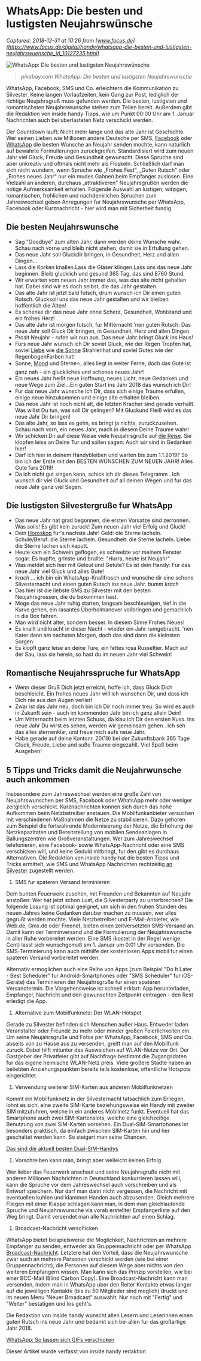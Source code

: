 # WhatsApp: Die besten und lustigsten Neujahrswünsche

_Captured: 2018-12-31 at 10:26 from [www.focus.de](https://www.focus.de/digital/handy/whatsapp-die-besten-und-lustigsten-neujahrswuensche_id_10127235.html)_

![WhatsApp: Die besten und lustigsten Neujahrswünsche](https://p5.focus.de/img/handy/origs10127234/2817836507-w630-h380-o-q75-p5/compressed-4e06e672-5712-49bc-8c42-f6e6df23ec36frohes-neues-n-910x550.jpg)

> _pixabay.com WhatsApp: Die besten und lustigsten Neujahrswunsche_

WhatsApp, Facebook, SMS und Co. erleichtern die Kommunikation zu Silvester. Keine langen Vorlaufzeiten, kein Gang zur Post, lediglich der richtige Neujahrsgruß muss gefunden werden. Die besten, lustigsten und romantischsten Neujahrswunsche stehen zum Teilen bereit. Außerdem gibt die Redaktion von inside handy Tipps, wie um Punkt 00:00 Uhr am 1. Januar Nachrichten auch bei uberlasteten Netz verschickt werden.

Der Countdown lauft: Nicht mehr lange und das alte Jahr ist Geschichte. Wer seinen Lieben wie Millionen andere Deutsche per SMS, [Facebook](https://www.focus.de/thema/facebook/) oder [WhatsApp](https://www.focus.de/thema/whatsapp/) die besten Wunsche an Neujahr senden mochte, kann naturlich auf bewahrte Formulierungen zuruckgreifen. Standardisiert wird zum neuen Jahr viel Gluck, Freude und Gesundheit gewunscht. Diese Spruche sind aber unkreativ und oftmals nicht mehr als Floskeln. Schließlich darf man sich nicht wundern, wenn Spruche wie „Frohes Fest", „Guten Rutsch" oder „Frohes neues Jahr" nur ein mudes Gahnen beim Empfanger auslosen. Eine Vielzahl an anderen, durchaus „attraktiveren" Neujahrsgrußen werden die notige Aufmerksamkeit erhalten. Folgende Auswahl an lustigen, witzigen, romantischen, frohlichen und nachdenklichen Spruchen zum Jahreswechsel geben Anregungen fur Neujahrswunsche per WhatsApp, Facebook oder Kurznachricht - hier wird man mit Sicherheit fundig.

## Die besten Neujahrswunsche

  * Sag "Goodbye" zum alten Jahr, dann werden deine Wunsche wahr. Schau nach vorne und bleib nicht stehen, damit sie in Erfullung gehen. 
  * Das neue Jahr soll Gluckdir bringen, in Gesundheit, Herz und allen Dingen…
  * Lass die Korken knallen.Lass die Glaser klingen.Lass uns das neue Jahr beginnen. Bleib glucklich und gesund 365 Tag, das sind 8760 Stund.
  * Wir erwarten vom neuen Jahr immer das, was das alte nicht gehalten hat. Dabei sind wir es doch selbst, die das Jahr gestalten.
  * Das alte Jahr ist jetzt bald futsch, drum wunsch ich Dir einen guten Rutsch. Glucksoll uns das neue Jahr gestalten und wir bleiben hoffentlich die Alten!
  * Es schenke dir das neue Jahr ohne Scherz, Gesundheit, Wohlstand und ein frohes Herz!
  * Das alte Jahr ist morgen futsch, fur Mitternacht 'nen guten Rutsch. Das neue Jahr soll Gluck Dir bringen, in Gesundheit, Herz und allen Dingen.
  * Prosit Neujahr - rufen wir nun aus. Das neue Jahr bringt Gluck ins Haus!
  * Furs neue Jahr wunsch ich Dir soviel Gluck, wie der Regen Tropfen hat, soviel [Liebe](https://www.focus.de/thema/liebe/) wie [die Sonne](https://www.focus.de/thema/sonne/) Strahlenhat und soviel Gutes wie der RegenbogenFarben hat!
  * Sonne, [Mond](https://www.focus.de/thema/mond/) und Sterne⭐, alles liegt in weiter Ferne, doch das Gute ist ganz nah - ein gluckliches und schones neues Jahr! 
  * Ein neues Jahr heißt neue Hoffnung, neues Licht, neue Gedanken und neue Wege zum Ziel…Ein guten Start ins Jahr 2018 das wunsch ich Dir!
  * Fur das neue Jahr wunsche ich Dir, dass sich einige Traume erfullen, einige neue hinzukommen und einige alte erhalten bleiben.
  * Das neue Jahr ist noch nicht alt, die letzten Kracher sind gerade verhallt. Was willst Du tun, was soll Dir gelingen? Mit Gluckund Fleiß wird es das neue Jahr Dir bringen!
  * Das alte Jahr, so lass es gehn, es bringt ja nichts, zuruckzusehen. Schau nach vorn, ein neues Jahr, mach in diesem Deine Traume wahr!
  * Wir schicken Dir auf diese Weise viele Neujahrsgruße auf [die Reise](https://www.focus.de/thema/reisen/). Sie klopfen leise an Deine Tur und sollen sagen: Auch wir sind in Gedanken hier!
  * Darf ich hier in deinem Handybleiben und warten bis zum 1.1.2019? So bin ich der Erste mit den BESTEN WÜNSCHEN ZUM NEUEN JAHR! Alles Gute furs 2019!
  * Da ich nicht gut singen kann, schick ich dir dieses Telegramm . Ich wunsch dir viel Gluck und Gesundheit auf all deinen Wegen und fur das neue Jahr ganz viel Segen.

## Die lustigsten Silvestergruße fur WhatsApp

  * Das neue Jahr hat grad begonnen, die ersten Vorsatze sind zerronnen. Was solls! Es gibt kein zuruck! Zum neuen Jahr viel Erfolg und Gluck!
  * Dein [Horoskop](https://www.focus.de/thema/horoskop/) fur's nachste Jahr! Geld: die Sterne lacheln. Schule/Beruf: die Sterne lacheln. Gesundheit: die Sterne lacheln. Liebe: die Sterne lachen sich kaputt.
  * Heute kam ein Schwein geflogen, es schwebte vor meinem Fenster sogar. Es hupfte, grinste und brullte: "Hurra, heute ist Neujahr".
  * Was meldet sich hier mit Geleut und Getute? Es ist dein Handy: Fur das neue Jahr viel Gluck und alles Gute!
  * *krach* ... ich bin ein WhatsApp-Knallfrosch und wunsche dir eine schone Silvesternacht und einen guten Rutsch ins neue Jahr. *bumm* *krach*
  * Das hier ist die liebste SMS zu Silvester mit den besten Neujahrsgrussen, die du bekommen hast.
  * Moge das neue Jahr ruhig starten, langsam beschleunigen, tief in die Kurve gehen, ein rasantes Überholmanover vollbringen und gemachlich in die Box fahren. 
  * Man wird nicht alter, sondern besser. In diesem Sinne Frohes Neues!
  * Es knallt und kracht in dieser Nacht - wieder ein Jahr rumgebracht. 'nen Kater dann am nachsten Morgen, doch das sind dann die kleinsten Sorgen.
  * Es klopft ganz leise an deine Ture, ein fettes rosa Russeltier. Mach auf der Sau, lass sie herein, so hast du im neuen Jahr viel Schwein!

## Romantische Neujahrsspruche fur WhatsApp

  * Wenn dieser Gruß Dich jetzt erreicht, hoffe ich, dass Gluck Dich beschleicht. Ein frohes neues Jahr will ich wunschen Dir, und dass ich Dich nie aus den Augen verlier!
  * Zwar ist das Jahr neu, doch bin ich Dir noch immer treu. So wird es auch in Zukunft sein - auch im kommenden Jahr bin ich ganz allein Dein!
  * Um Mitternacht beim letzten Schuss, da klau ich Dir den ersten Kuss. Ins neue Jahr Du wirst es sehen, werden wir gemeinsam gehen . Ich seh das alles sternenklar, und freue mich aufs neue Jahr.
  * Habe gerade auf deine Kontonr. 20(19) bei der Zukunftsbank 365 Tage Gluck, Freude, Liebe und suße Traume eingezahlt. Viel Spaß beim Ausgeben!

## 5 Tipps und Tricks damit die Neujahrwunsche auch ankommen

Insbesondere zum Jahreswechsel werden eine große Zahl von Neujahrswunschen per SMS, Facebook oder WhatsApp mehr oder weniger zeitgleich verschickt. Kurznachrichten konnen sich durch das hohe Aufkommen beim Netzbetreiber anstauen. Die Mobilfunkanbieter versuchen mit verschiedenen Maßnahmen die Netze zu stabilisieren. Dazu gehoren zum Beispiel die fortwahrende Modernisierung der Netze, die Erhohung der Netzkapazitaten und Bereitstellung von mobilen Sendeanlagen in Ballungszentren wie Großveranstaltungen. Wer zum Jahreswechsel telefonieren, eine Facebook- sowie WhatsApp-Nachricht oder eine SMS verschicken will, und keine Geduld mitbringt, fur den gibt es durchaus Alternativen. Die Redaktion von inside handy hat die besten Tipps und Tricks ermittelt, wie SMS und WhatsApp Nachrichten rechtzeitig [an Silvester](https://www.focus.de/thema/silvester/) zugestellt werden.

  1. SMS fur spateren Versand terminieren 

Dem bunten Feuerwerk zusehen, mit Freunden und Bekannten auf Neujahr anstoßen: Wer hat jetzt schon Lust, die Silvesterparty zu unterbrechen? Die folgende Losung ist optimal geeignet, um sich in den fruhen Stunden des neuen Jahres keine Gedanken daruber machen zu mussen, wer alles gegrußt werden mochte. Viele Netzbetreiber und E-Mail-Anbieter, wie Web.de, Gmx.de oder Freenet, bieten einen zeitversetzten SMS-Versand an. Damit kann der Terminversand und die Formulierung der Neujahrswunsche in aller Ruhe vorbereitet werden. Eine SMS (kostet in der Regel wenige Cent) lasst sich wunschgemaß am 1. Januar um 0:01 Uhr versenden. Die SMS-Terminierung kann auch mithilfe der kostenlosen Apps mobil fur einen spateren Versand vorbereitet werden.

Alternativ ermoglichen auch eine Reihe von Apps (zum Beispiel "Do It Later - Best Scheduler" fur Android-Smartphones oder "SMS Scheduler" fur iOS-Gerate) das Terminieren der Neujahrsgruße fur einen spateren Versandtermin. Die Vorgehensweise ist schnell erklart: App herunterladen, Empfanger, Nachricht und den gewunschten Zeitpunkt eintragen - den Rest erledigt die App.

  1. Alternative zum Mobilfunknetz: Der WLAN-Hotspot 

Gerade zu Silvester befinden sich Menschen außer Haus. Entweder laden Veranstalter oder Freunde zu mehr oder minder großen Feierlichkeiten ein. Um seine Neujahrsgruße und Fotos per WhatsApp, Facebook, SMS und Co. abseits von zu Hause aus zu versenden, greift man auf den Mobilfunk zuruck. Dabei hilft mitunter das Ausweichen auf WLAN-Netze vor Ort. Der Gastgeber der Privatfeier gibt auf Nachfrage bestimmt die Zugangsdaten fur das eigene heimische WLAN-Netz preis. Viele großere Stadte haben an beliebten Anziehungspunkten bereits teils kostenlose, offentliche Hotspots eingerichtet.

  1. Verwendung weiterer SIM-Karten aus anderen Mobilfunknetzen 

Kommt ein Mobilfunknetz in der Silvesternacht tatsachlich zum Erliegen, lohnt es sich, eine zweite SIM-Karte beziehungsweise ein Handy mit zweiter SIM mitzufuhren, welche in ein anderes Mobilnetz funkt. Eventuell hat das Smartphone auch zwei SIM-Kartenslots, welche eine gleichzeitige Benutzung von zwei SIM-Karten vorsehen. Ein Dual-SIM-Smartphones ist besonders praktisch, da einfach zwischen SIM-Karten hin und her geschaltet werden kann. So steigert man seine Chancen.

[Das sind die aktuell besten Dual-SIM-Handys](https://www.inside-handy.de/magazin/45604-beste-dual-sim-handys-smartphones)

  1. Vorschreiben kann man, bringt aber vielleicht keinen Erfolg 

Wer lieber das Feuerwerk anschaut und seine Neujahrsgruße nicht mit anderen Millionen Nachrichten in Deutschland konkurrieren lassen will, kann die Spruche vor dem Jahreswechsel auch vorschreiben und als Entwurf speichern. Nur darf man dann nicht vergessen, die Nachricht mit eventuellen kuhlen und klammen Handen auch abzusenden. Gleich mehrere Fliegen mit einer Klappe schlagen kann man, in dem man gleichlautende Spruche und Neujahrswunsche via vorab erstellter Empfangerliste auf den Weg bringt. Damit versendet man alle Nachrichten auf einen Schlag.

  1. Broadcast-Nachricht verschicken 

WhatsApp bietet beispielsweise die Moglichkeit, Nachrichten an mehrere Empfanger zu senden, entweder als Gruppennachricht oder per WhatsApp [Broadcast-Nachricht](https://www.inside-handy.de/news/46866-whatsapp-broadcast-listen). Letztere hat den Vorteil, dass die Neujahrswunsche zwar auch an mehrere Personen verschickt werden (wie bei einer Gruppennachricht), die Personen auf diesem Wege aber nichts von den weiteren Empfangern wissen. Man kann sich das Prinzip vorstellen, wie bei einer BCC-Mail (Blind Carbon Copy). Eine Broadcast-Nachricht kann man versenden, indem man in WhatsApp uber den Reiter Kontakte etwas langer auf die jeweiligen Kontakte (bis zu 50 Mitglieder sind moglich) druckt und im neuen Menu "Neuer Broadcast" auswahlt. Nur noch mit "Fertig" und "Weiter" bestatigen und los geht's.

Die Redaktion von inside handy wunscht allen Lesern und Leserinnen einen guten Rutsch ins neue Jahr und bedankt sich bei allen fur das großartige Jahr 2018.

[WhatsApp: So lassen sich GIFs verschicken](https://www.inside-handy.de/news/46783-whatsapp-gifs)

Dieser Artikel wurde verfasst von inside handy redaktion
